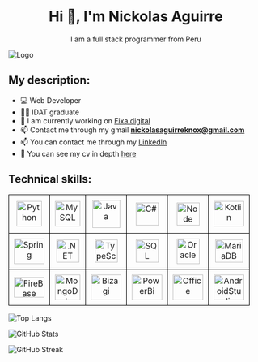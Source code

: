 <div align="center">

# Hi 👋, I'm Nickolas Aguirre

I am a full stack programmer from Peru

</div>

![Logo](https://i.ibb.co/9bnHHfZ/Logo-1.png)

## My description:

- 💻 Web Developer
- 👨‍🎓 IDAT graduate
- 🔭 I am currently working on [Fixa digital](https://fixa.digital/)
- 📫 Contact me through my gmail **nickolasaguirreknox@gmail.com**
- 📫 You can contact me through my [LinkedIn](https://www.linkedin.com/in/nickolas-aguirre-biminchumo-a0b300267/)
- 📄 You can see my cv in depth [here](https://drive.google.com/file/d/1MwVlWPqIE4ffPkTYwjuaaW1vgJ6MRsOC/view)

## Technical skills:

<div align="center">

<table>
<tr>
<td align="center" style="border: 1px solid black; padding: 10px;"><img src="https://img.freepik.com/iconos-gratis/serpientes_318-368381.jpg" alt="Python" width="50px" height="50px"></td>
<td align="center" style="border: 1px solid black; padding: 10px;"><img src="https://v5c2e8r4.stackpathcdn.com/wp-content/uploads/2014/09/mysql-logo.jpg" alt="MySQL" width="50px" height="50px"></td>
<td align="center" style="border: 1px solid black; padding: 10px;"><img src="https://static.vecteezy.com/system/resources/previews/022/101/050/original/java-logo-transparent-free-png.png" alt="Java" width="55px" height="55px"></td>
<td align="center" style="border: 1px solid black; padding: 10px;"><img src="https://thinkotb.b-cdn.net/wp-content/uploads/2023/01/c-4.svg" alt="C#" width="45px" height="45px"></td>
<td align="center" style="border: 1px solid black; padding: 10px;"><img src="https://upload.wikimedia.org/wikipedia/commons/thumb/d/d9/Node.js_logo.svg/2560px-Node.js_logo.svg.png" alt="Node JS" width="45px" height="45px"></td>
<td align="center" style="border: 1px solid black; padding: 10px;"><img src="https://ih1.redbubble.net/image.1060780989.1021/pp,840x830-pad,1000x1000,f8f8f8.u4.jpg" alt="Kotlin" width="60px" height="50px"></td>
</tr>
<tr>
<td align="center" style="border: 1px solid black; padding: 10px;"><img src="https://www.nicepng.com/png/detail/31-314820_logo-spring-spring-framework-logo-svg.png" alt="Spring" width="60px" height="50px"></td>
<td align="center" style="border: 1px solid black; padding: 10px;"><img src="https://upload.wikimedia.org/wikipedia/commons/thumb/7/7d/Microsoft_.NET_logo.svg/800px-Microsoft_.NET_logo.svg.png" alt=".NET" width="45px" height="45px"></td>
<td align="center" style="border: 1px solid black; padding: 10px;"><img src="https://www.tutorialsteacher.com/Content/images/home/typescript.svg" alt="TypeScript" width="45px" height="45px"></td>
<td align="center" style="border: 1px solid black; padding: 10px;"><img src="https://www.sqlservertutorial.net/wp-content/uploads/sql-server-tutorial.svg" alt="SQL Server" width="45px" height="45px"></td>
<td align="center" style="border: 1px solid black; padding: 10px;"><img src="https://cdn-www.infobip.com/wp-content/uploads/2020/10/14135942/oracle-logo.png" alt="Oracle" width="45px" height="50px"></td>
<td align="center" style="border: 1px solid black; padding: 10px;"><img src="https://d1.awsstatic.com/logos/partners/MariaDB_Logo.d8a208f0a889a8f0f0551b8391a065ea79c54f3a.png" alt="MariaDB" width="55px" height="45px"></td>
</tr>
<tr>
<td align="center" style="border: 1px solid black; padding: 10px;"><img src="https://upload.wikimedia.org/wikipedia/commons/thumb/b/bd/Firebase_Logo.png/1280px-Firebase_Logo.png" alt="FireBase" width="60px" height="40px"></td>
<td align="center" style="border: 1px solid black; padding: 10px;"><img src="https://repvue.imgix.net/a9yxc48y3ay5dm2udzwizc2bdyph" alt="MongoDb" width="50px" height="50px"></td>
<td align="center" style="border: 1px solid black; padding: 10px;"><img src="https://upload.wikimedia.org/wikipedia/commons/thumb/b/b0/Bizagi.png/1200px-Bizagi.png" alt="Bizagi" width="60px" height="50px"></td>
<td align="center" style="border: 1px solid black; padding: 10px;"><img src="https://logohistory.net/wp-content/uploads/2023/05/Power-BI-Symbol.png" alt="PowerBi" width="60px" height="50px"></td>
<td align="center" style="border: 1px solid black; padding: 10px;"><img src="https://upload.wikimedia.org/wikipedia/commons/thumb/4/4f/Microsoft_Office_2013-2019_logo_and_wordmark.svg/2560px-Microsoft_Office_2013-2019_logo_and_wordmark.svg.png" alt="Office" width="60px" height="50px"></td>
<td align="center" style="border: 1px solid black; padding: 10px;"><img src="https://external-preview.redd.it/studio-bot-and-android-studio-hedgehog-v0-aslznmJOlB3kb9k1uIFyDyGMlz8uEdbbJRJb9onouL8.jpg?auto=webp&s=f560209e64f829c924339e94e817eaad22ff3b9f" alt="AndroidStudio" width="60px" height="50px"></td>
</tr>

</table>

</div>

![Top Langs](https://github-readme-stats.vercel.app/api/top-langs?username=nickolasaguirre&show_icons=true&locale=en&layout=compact)

![GitHub Stats](https://github-readme-stats.vercel.app/api?username=nickolasaguirre&show_icons=true&locale=en)

![GitHub Streak](https://github-readme-streak-stats.herokuapp.com/?user=nickolasaguirre)
